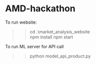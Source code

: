 # AMD-hackathon

To run website: 
  >> cd .\market_analysis_website\
  >> npm install
  >> npm start

To run ML server for API call 
  >> python model_api_product.py
